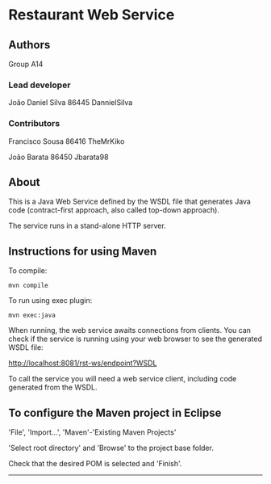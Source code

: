 # Restaurant Web Service

## Authors

Group A14

### Lead developer

João Daniel Silva 86445 DannielSilva

### Contributors

Francisco Sousa 86416 TheMrKiko

João Barata 86450 Jbarata98

## About

This is a Java Web Service defined by the WSDL file that generates Java code
(contract-first approach, also called top-down approach).

The service runs in a stand-alone HTTP server.

## Instructions for using Maven

To compile:

```
mvn compile
```

To run using exec plugin:

```
mvn exec:java
```

When running, the web service awaits connections from clients.
You can check if the service is running using your web browser
to see the generated WSDL file:

[http://localhost:8081/rst-ws/endpoint?WSDL](http://localhost:8081/rst-ws/endpoint?WSDL)

To call the service you will need a web service client,
including code generated from the WSDL.

## To configure the Maven project in Eclipse

'File', 'Import...', 'Maven'-'Existing Maven Projects'

'Select root directory' and 'Browse' to the project base folder.

Check that the desired POM is selected and 'Finish'.

---
